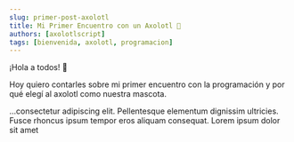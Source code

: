 ```yaml
---
slug: primer-post-axolotl
title: Mi Primer Encuentro con un Axolotl 🦎
authors: [axolotlscript]
tags: [bienvenida, axolotl, programacion]
---
```


¡Hola a todos! 🎉

Hoy quiero contarles sobre mi primer encuentro con la programación y por qué elegí al axolotl como nuestra mascota.

<!-- truncate -->

...consectetur adipiscing elit. Pellentesque elementum dignissim ultricies. Fusce rhoncus ipsum tempor eros aliquam consequat. Lorem ipsum dolor sit amet

